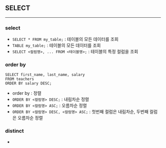 
## SELECT

------------------

### select

* `SELECT * FROM my_table;` : 테이블의 모든 데이터를 조회
* `TABLE my_table;` : 테이블의 모든 데이터를 조회
* `SELECT <컬럼명>, ... FROM <테이블명>;` : 테이블의 특정 컬럼을 조회

### order by

```
SELECT first_name, last_name, salary
FROM teachers
ORDER BY salary DESC;
```
* order by : 정렬
* `ORDER BY <컬럼명> DESC;` : 내림차순 정렬
* `ORDER BY <컬럼명> ASC;` : 오름차순 정렬
* `ORDER BY <컬럼명> DESC, <컬럼명> ASC;` : 첫번째 컬럼은 내림차순, 두번째 컬럼은 오름차순 정렬

### distinct

* 
